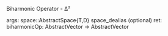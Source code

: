 Biharmonic Operator - Δ²

args:     space::AbstractSpace{T,D}     space_dealias (optional) ret:     biharmonicOp: AbstractVector -> AbstractVector
